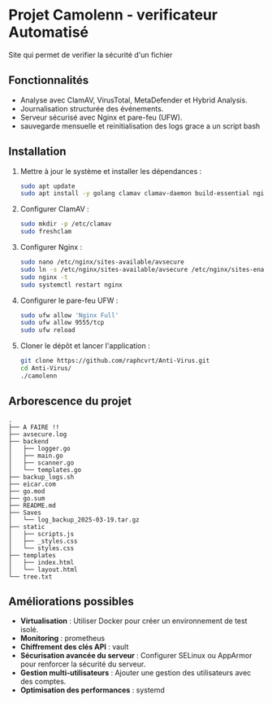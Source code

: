# Projet Camolenn - verificateur Automatisé

Site qui permet de verifier la sécurité d'un fichier 

## Fonctionnalités

- Analyse avec ClamAV, VirusTotal, MetaDefender et Hybrid Analysis.
- Journalisation structurée des événements.
- Serveur sécurisé avec Nginx et pare-feu (UFW).
- sauvegarde mensuelle et reinitialisation des logs grace a un script bash

## Installation

1. Mettre à jour le système et installer les dépendances :

   ```bash
   sudo apt update
   sudo apt install -y golang clamav clamav-daemon build-essential nginx
   ```
2. Configurer ClamAV :

   ```bash
   sudo mkdir -p /etc/clamav
   sudo freshclam
   ```
3. Configurer Nginx :

   ```bash
   sudo nano /etc/nginx/sites-available/avsecure
   sudo ln -s /etc/nginx/sites-available/avsecure /etc/nginx/sites-enabled/
   sudo nginx -t
   sudo systemctl restart nginx
   ```
4. Configurer le pare-feu UFW :

   ```bash
   sudo ufw allow 'Nginx Full'
   sudo ufw allow 9555/tcp
   sudo ufw reload
   ```
5. Cloner le dépôt et lancer l'application :

   ```bash
   git clone https://github.com/raphcvrt/Anti-Virus.git
   cd Anti-Virus/
   ./camolenn
   ```

## Arborescence du projet

```
.
├── A FAIRE !!
├── avsecure.log
├── backend
│   ├── logger.go
│   ├── main.go
│   ├── scanner.go
│   └── templates.go
├── backup_logs.sh
├── eicar.com
├── go.mod
├── go.sum
├── README.md
├── Saves
│   └── log_backup_2025-03-19.tar.gz
├── static
│   ├── scripts.js
│   ├── _styles.css
│   └── styles.css
├── templates
│   ├── index.html
│   └── layout.html
└── tree.txt
```

## Améliorations possibles

- **Virtualisation** : Utiliser Docker pour créer un environnement de test isolé.
- **Monitoring** : prometheus
- **Chiffrement des clés API** : vault
- **Sécurisation avancée du serveur** : Configurer SELinux ou AppArmor pour renforcer la sécurité du serveur.
- **Gestion multi-utilisateurs** : Ajouter une gestion des utilisateurs avec des comptes.
- **Optimisation des performances** : systemd

